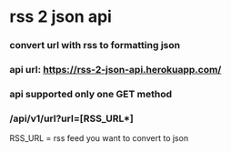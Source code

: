 # rss 2 json api 
### convert url with rss to formatting json
### api url: https://rss-2-json-api.herokuapp.com/

### api supported only one GET method 

### /api/v1/url?url=[RSS_URL*]

RSS_URL = rss feed you want to convert to json
